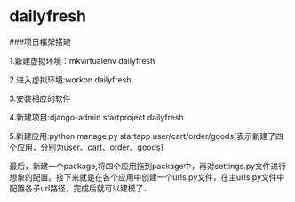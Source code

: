 # dailyfresh

###项目框架搭建   

1.新建虚拟环境：mkvirtualenv dailyfresh   

2.进入虚拟环境:workon dailyfresh   

3.安装相应的软件   

4.新建项目:django-admin startproject dailyfresh   

5.新建应用:python manage.py startapp user/cart/order/goods[表示新建了四个应用，分别为user、cart、order、goods]   

最后，新建一个package,将四个应用拖到package中，再对settings.py文件进行想象的配置。接下来就是在各个应用中创建一个urls.py文件，在主urls.py文件中配置各子url路径，完成后就可以建模了．
